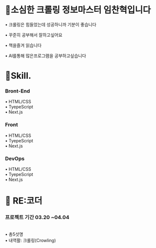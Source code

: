 <h1>🙂소심한 크롤링 정보마스터 임찬혁입니다</h1>

 • 크롤링은 힘들었는데 성공하니까 기분이 좋습니다 

 • 꾸준히 공부해서 잘하고싶어요

 • 책을즐겨 읽습니다

 • Al를통해 많은프로그램을 공부하고싶습니다



 
<h1>🎉Skill.</h1>

<h3>Bront-End</h3> 
• HTML/CSS
<br>
• TyepeScript
<br>
• Next.js
<br>

<h3>Front</h3>
• HTML/CSS
<br>
• TyepeScript
<br>
• Next.js

<h3>DevOps</h3>
• HTML/CSS
<br>
• TyepeScript
<br>
• Next.js

<h1>📎 RE:코더</h1>
<h3>프로젝트 기간 03.20 ~04.04 </h3>
<br>
• 총5섯명
<br>
• 내역활: 크롤링(Crowling)



